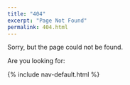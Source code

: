 ```yaml
---
title: "404"
excerpt: "Page Not Found"
permalink: 404.html
---
```


Sorry, but the page could not be found.

Are you looking for:

{% include nav-default.html %}
